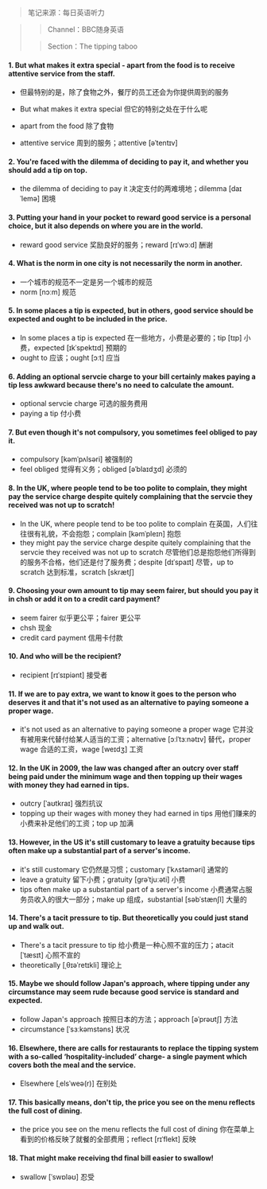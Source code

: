 > 笔记来源：每日英语听力

> > Channel：BBC随身英语
>
> > Section：The tipping taboo

#### 1. But what makes it extra special - apart from the food is to receive attentive service from the staff.

- 但最特别的是，除了食物之外，餐厅的员工还会为你提供周到的服务

- But what makes it extra special 但它的特别之处在于什么呢
- apart from the food 除了食物
- attentive service 周到的服务；attentive [əˈtentɪv] 

#### 2. You're faced with the dilemma of deciding to pay it, and whether you should add a tip on top.

- the dilemma of deciding to pay it 决定支付的两难境地；dilemma [daɪˈlemə] 困境

#### 3. Putting your hand in your pocket to reward good service is a personal choice, but it also depends on where you are in the world.

- reward good service 奖励良好的服务；reward [rɪˈwɔːd] 酬谢

#### 4. What is the norm in one city is not necessarily the norm in another. 

- 一个城市的规范不一定是另一个城市的规范
- norm [nɔːm] 规范

#### 5. In some places a tip is expected, but in others, good service should be expected and ought to be included in the price.

- In some places a tip is expected 在一些地方，小费是必要的；tip [tɪp] 小费，expected [ɪkˈspektɪd] 预期的
- ought to 应该；ought [ɔːt] 应当

#### 6. Adding an optional servcie charge to your bill certainly makes paying a tip less awkward because there's no need to calculate the amount.

- optional servcie charge 可选的服务费用
- paying a tip 付小费

#### 7. But even though it's not compulsory, you sometimes feel obliged to pay it.

- compulsory [kəmˈpʌlsəri] 被强制的
- feel obliged 觉得有义务；obliged [əˈblaɪdʒd] 必须的

#### 8. In the UK, where people tend to be too polite to complain, they might pay the service charge despite quitely complaining that the servcie they received was not up to scratch!

- In the UK, where people tend to be too polite to complain 在英国，人们往往很有礼貌，不会抱怨；complain [kəmˈpleɪn] 抱怨
- they might pay the service charge despite quitely complaining that the servcie they received was not up to scratch 尽管他们总是抱怨他们所得到的服务不合格，他们还是付了服务费；despite [dɪˈspaɪt] 尽管，up to scratch 达到标准，scratch [skrætʃ]

#### 9. Choosing your own amount to tip may seem fairer, but should you pay it in chsh or add it on to a credit card payment?

- seem fairer 似乎更公平；fairer 更公平
- chsh 现金
- credit card payment 信用卡付款

#### 10. And who will be the recipient?

- recipient [rɪˈsɪpiənt] 接受者

#### 11. If we are to pay extra, we want to know it goes to the person who deserves it and that it's not used as an alternative to paying someone a proper wage.

- it's not used as an alternative to paying someone a proper wage 它并没有被用来代替付给某人适当的工资；alternative [ɔːlˈtɜːnətɪv] 替代，proper wage 合适的工资，wage [weɪdʒ] 工资

#### 12. In the UK in 2009, the law was changed after an outcry over staff being paid under the minimum wage and then topping up their wages with money they had earned in tips.

- outcry [ˈaʊtkraɪ] 强烈抗议
- topping up their wages with money they had earned in tips 用他们赚来的小费来补足他们的工资；top up 加满

#### 13. However, in the US it's still customary to leave a gratuity because tips often make up a substantial part of a server's income.

- it's still customary 它仍然是习惯；customary [ˈkʌstəməri] 通常的
- leave a gratuity 留下小费；gratuity [ɡrəˈtjuːəti] 小费
- tips often make up a substantial part of a server's income 小费通常占服务员收入的很大一部分；make up 组成，substantial [səbˈstænʃl] 大量的

#### 14. There's a tacit pressure to tip. But theoretically you could just stand up and walk out.

- There's a tacit pressure to tip 给小费是一种心照不宣的压力；atacit [ˈtæsɪt] 心照不宣的
- theoretically [ˌθɪəˈretɪkli] 理论上

#### 15. Maybe we should follow Japan's approach, where tipping under any circumstance may seem rude because good service is standard and expected.

- follow Japan's approach 按照日本的方法；approach [əˈprəʊtʃ] 方法
- circumstance [ˈsɜːkəmstəns] 状况

#### 16. Elsewhere, there are calls for restaurants to replace the tipping system with a so-called ‘hospitality-included’ charge- a single payment which covers both the meal and the service.

- Elsewhere [ˌelsˈweə(r)] 在别处

#### 17. This basically means, don't tip, the price you see on the menu reflects the full cost of dining.

- the price you see on the menu reflects the full cost of dining 你在菜单上看到的价格反映了就餐的全部费用；reflect [rɪˈflekt] 反映

#### 18. That might make receiving thd final bill easier to swallow!

- swallow [ˈswɒləʊ] 忍受

